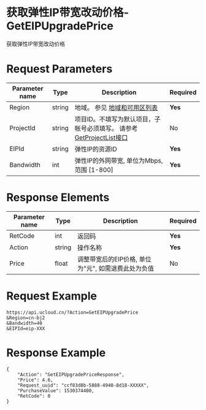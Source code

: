 # 获取弹性IP带宽改动价格-GetEIPUpgradePrice

获取弹性IP带宽改动价格

# Request Parameters
|Parameter name|Type|Description|Required|
|---|---|---|---|
|Region|string|地域。 参见 [地域和可用区列表](../summary/regionlist.html)|**Yes**|
|ProjectId|string|项目ID。不填写为默认项目，子帐号必须填写。 请参考[GetProjectList接口](../summary/get_project_list.html)|No|
|EIPId|string|弹性IP的资源ID|**Yes**|
|Bandwidth|int|弹性IP的外网带宽, 单位为Mbps, 范围 [1-800]|**Yes**|

# Response Elements
|Parameter name|Type|Description|Required|
|---|---|---|---|
|RetCode|int|返回码|**Yes**|
|Action|string|操作名称|**Yes**|
|Price|float|调整带宽后的EIP价格, 单位为"元", 如需退费此处为负值|No|

# Request Example
```
https://api.ucloud.cn/?Action=GetEIPUpgradePrice
&Region=cn-bj2
&Bandwidth=40
&EIPId=eip-XXX
```

# Response Example
```
{
    "Action": "GetEIPUpgradePriceResponse", 
    "Price": 4.6, 
    "Request_uuid": "ccf83d8b-5888-4940-8d18-XXXXX", 
    "PurchaseValue": 1530374400, 
    "RetCode": 0
}
```

